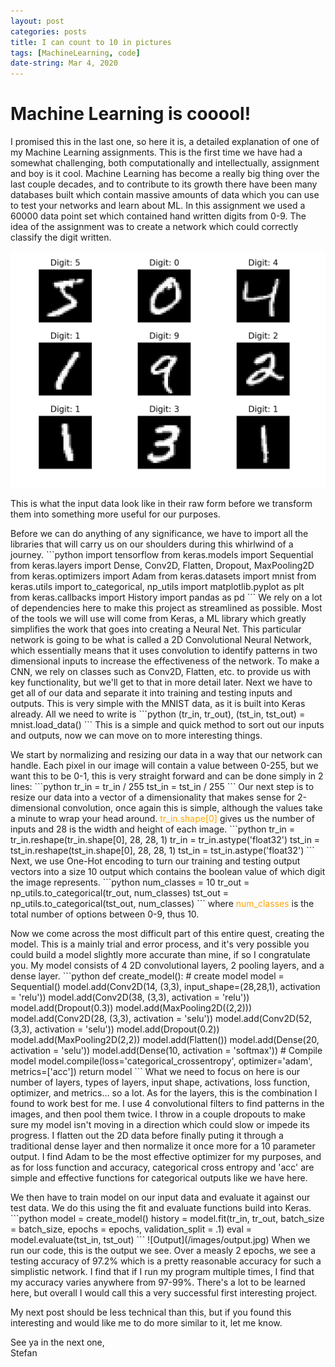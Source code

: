 ```yaml
---
layout: post
categories: posts
title: I can count to 10 in pictures
tags: [MachineLearning, code]
date-string: Mar 4, 2020
---
```

# Machine Learning is cooool!
I promised this in the last one, so here it is, a detailed explanation of one of my Machine Learning assignments. This is the first time we
have had a somewhat challenging, both computationally and intellectually, assignment and boy is it cool. Machine Learning has become a really
big thing over the last couple decades, and to contribute to its growth there have been many databases built which contain massive amounts of data
which you can use to test your networks and learn about ML. In this assignment we used a 60000 data point set which contained hand written digits from
0-9. The idea of the assignment was to create a network which could correctly classify the digit written.

![Digit array](/images/digit_ex.png)

This is what the input data look like in their raw form before we transform them into something more useful for our purposes.
<p/>
Before we can do anything of any significance, we have to import all the libraries that will carry us on our shoulders during this whirlwind of a journey.
```python
import tensorflow
from keras.models import Sequential
from keras.layers import Dense, Conv2D, Flatten, Dropout, MaxPooling2D
from keras.optimizers import Adam
from keras.datasets import mnist
from keras.utils import to_categorical, np_utils
import matplotlib.pyplot as plt
from keras.callbacks import History
import pandas as pd
```
We rely on a lot of dependencies here to make this project as streamlined as possible. Most of the tools we will use will come from Keras, a ML library which
greatly simplifies the work that goes into creating a Neural Net. This particular network is going to be what is called a 2D Convolutional Neural Network, which
essentially means that it uses convolution to identify patterns in two dimensional inputs to increase the effectiveness of the network. To make a CNN, we rely on classes
such as Conv2D, Flatten, etc. to provide us with key functionality, but we'll get to that in more detail later. Next we have to get all of our data and separate it into
training and testing inputs and outputs. This is very simple with the MNIST data, as it is built into Keras already. All we need to write is
```python
(tr_in, tr_out), (tst_in, tst_out) = mnist.load_data()
```
This is a simple and quick method to sort out our inputs and outputs, now we can move on to more interesting things.
<p/>
We start by normalizing and resizing our data in a way that our network can handle. Each pixel in our image will contain a value between 0-255, but we want this to be 0-1,
this is very straight forward and can be done simply in 2 lines:
```python
tr_in = tr_in / 255
tst_in = tst_in / 255
```
Our next step is to resize our data into a vector of a dimensionality that makes sense for 2-dimensional convolution, once again this is simple, although the values take a minute to
wrap your head around. <span style="color:orange;">tr_in.shape[0]</span> gives us the number of inputs and 28 is the width and height of each image.
```python
tr_in = tr_in.reshape(tr_in.shape[0], 28, 28, 1)
tr_in = tr_in.astype('float32')
tst_in = tst_in.reshape(tst_in.shape[0], 28, 28, 1)
tst_in = tst_in.astype('float32')
```
Next, we use One-Hot encoding to turn our training and testing output vectors into a size 10 output which contains the boolean value of which digit the image represents.
```python
num_classes = 10
tr_out = np_utils.to_categorical(tr_out, num_classes)
tst_out = np_utils.to_categorical(tst_out, num_classes)
```
where <span style="color:orange;">num_classes</span> is the total number of options between 0-9, thus 10.
<p/>
Now we come across the most difficult part of this entire quest, creating the model. This is a mainly trial and error process, and it's very possible you could build a model slightly
more accurate than mine, if so I congratulate you. My model consists of 4 2D convolutional layers, 2 pooling layers, and a dense layer.
```python
def create_model():
# create model
    model = Sequential()
    model.add(Conv2D(14, (3,3), input_shape=(28,28,1), activation = 'relu'))
    model.add(Conv2D(38, (3,3), activation = 'relu'))
    model.add(Dropout(0.3))
    model.add(MaxPooling2D((2,2)))
    model.add(Conv2D(28, (3,3), activation = 'selu'))
    model.add(Conv2D(52, (3,3), activation = 'selu'))
    model.add(Dropout(0.2))
    model.add(MaxPooling2D(2,2))
    model.add(Flatten())
    model.add(Dense(20, activation = 'selu'))
    model.add(Dense(10, activation = 'softmax'))
    # Compile model
    model.compile(loss='categorical_crossentropy', optimizer='adam', metrics=['acc'])
    return model
```
What we need to focus on here is our number of layers, types of layers, input shape, activations, loss function, optimizer, and metrics... so a lot. As for the layers, this is the
combination I found to work best for me. I use 4 convolutional filters to find patterns in the images, and then pool them twice. I throw in a couple dropouts to make sure my model isn't moving
in a direction which could slow or impede its progress. I flatten out the 2D data before finally puting it through a traditional dense layer and then normalize it once more for a 10 parameter output.
I find Adam to be the most effective optimizer for my purposes, and as for loss function and accuracy, categorical cross entropy and 'acc' are simple and effective functions for categorical outputs like we
have here.
<p/>
We then have to train model on our input data and evaluate it against our test data. We do this using the fit and evaluate functions build into Keras.
```python
model = create_model()
history = model.fit(tr_in, tr_out, batch_size = batch_size, epochs = epochs, validation_split = .1)
eval = model.evaluate(tst_in, tst_out)
```
![Output](/images/output.jpg)
When we run our code, this is the output we see. Over a measly 2 epochs, we see a testing accuracy of 97.2% which is a pretty reasonable accuracy for such a simplistic network. I find that if I run my program
multiple times, I find that my accuracy varies anywhere from 97-99%. There's a lot to be learned here, but overall I would call this a very successful first interesting project.

<p/>
My next post should be less technical than this, but if you found this interesting and would like me to do more similar to it, let me know.

See ya in the next one,
<br/>
Stefan
